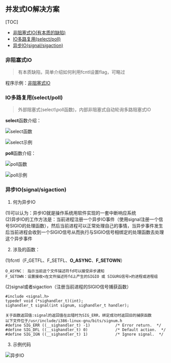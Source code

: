 并发式IO解决方案
------

[TOC]

* [非阻塞式IO(有本质的缺陷)](#非阻塞式IO)
* [IO多路复用(select/poll)](#IO多路复用(select/poll))
* [异步IO(signal/sigaction)](#异步IO(signal/sigaction))

### 非阻塞式IO

> 有本质缺陷，简单介绍如何利用fcntl设置flag，可略过

程序示例：[非阻塞式IO](https://github.com/TongxinV/oneBook/blob/master/0.3.Programming%20in%20the%20UNIX/assets/001/%E9%9D%9E%E9%98%BB%E5%A1%9E%E5%BC%8F%E5%AE%9E%E7%8E%B0.png)


### IO多路复用(select/poll)

> 外部阻塞式(select\poll函数)，内部非阻塞式自动轮询多路阻塞式IO

**select**函数介绍：

![select函数][2-1]

![select示例][2-2]


**poll**函数介绍：

![poll函数][2-3]

![poll示例][2-4]



### 异步IO(signal/sigaction)


1. 何为异步IO

(1)可以认为：异步IO就是操作系统用软件实现的一套中断响应系统<br>
(2)异步IO的工作方法是：当前进程注册一个异步IO事件（使用signal注册一个信号SIGIO的处理函数），然后当前进程可以正常处理自己的事情，当异步事件发生后当前进程会收到一个SIGIO信号从而执行与SIGIO信号相绑定的处理函数去处理这个异步事件


2. 涉及的函数：

(1)fcntl（F_GETFL、F_SETFL、**O_ASYNC**、**F_SETOWN**）

    O_ASYNC： 指示当前这个文件描述符fd可以接受异步通知
    F_SETOWN：设置接收<在文件描述符fd上产生的SIGIO 或 SIGURG信号>的进程或进程组

(2)signal或者sigaction（注册当前进程的SIGIO信号捕获函数）	

    #include <signal.h>
    typedef void (*sighandler_t)(int);
    sighandler_t signal(int signum, sighandler_t handler);
    
    关于函数返回值:signal的返回值在出错时为SIG_ERR，绑定成功时返回旧的捕获函数
    以下文件位于/usr/include/i386-linux-gnu/bits/signum.h
    #define SIG_ERR ((__sighandler_t) -1)           /* Error return.  */
    #define SIG_DFL ((__sighandler_t) 0)            /* Default action.  */
    #define SIG_IGN ((__sighandler_t) 1)            /* Ignore signal.  */

3. 示例代码

![异步IO][3-1]



[2-1]:https://raw.githubusercontent.com/TongxinV/oneBook/master/0.3.Programming%20in%20the%20UNIX/assets/001/select%E5%87%BD%E6%95%B0.png
[2-2]:https://raw.githubusercontent.com/TongxinV/oneBook/master/0.3.Programming%20in%20the%20UNIX/assets/001/select%E7%A4%BA%E4%BE%8B.png
[2-3]:https://raw.githubusercontent.com/TongxinV/oneBook/master/0.3.Programming%20in%20the%20UNIX/assets/001/poll%E5%87%BD%E6%95%B0.png
[2-4]:https://raw.githubusercontent.com/TongxinV/oneBook/master/0.3.Programming%20in%20the%20UNIX/assets/001/poll%E7%A4%BA%E4%BE%8B.png
[3-1]:https://raw.githubusercontent.com/TongxinV/oneBook/master/0.3.Programming%20in%20the%20UNIX/assets/001/%E5%BC%82%E6%AD%A5IO%E7%A4%BA%E4%BE%8B.png









